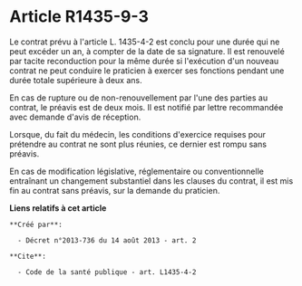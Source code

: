 # Article R1435-9-3

Le contrat prévu à l'article L. 1435-4-2 est conclu pour une durée qui ne peut excéder un an, à compter de la date de sa
signature. Il est renouvelé par tacite reconduction pour la même durée si l'exécution d'un nouveau contrat ne peut conduire
le praticien à exercer ses fonctions pendant une durée totale supérieure à deux ans. 

En cas de rupture ou de non-renouvellement par l'une des parties au contrat, le préavis est de deux mois. Il est notifié par
lettre recommandée avec demande d'avis de réception. 

Lorsque, du fait du médecin, les conditions d'exercice requises pour prétendre au contrat ne sont plus réunies, ce dernier
est rompu sans préavis. 

En cas de modification législative, réglementaire ou conventionnelle entraînant un changement substantiel dans les clauses du
contrat, il est mis fin au contrat sans préavis, sur la demande du praticien.

**Liens relatifs à cet article**

	**Créé par**:

	  - Décret n°2013-736 du 14 août 2013 - art. 2

	**Cite**:

	  - Code de la santé publique - art. L1435-4-2
